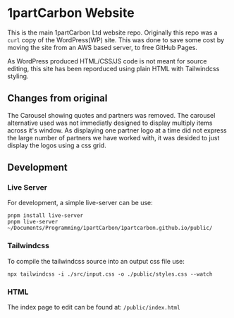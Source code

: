 # 1partCarbon Website

This is the main 1partCarbon Ltd website repo.
Originally this repo was a `curl` copy of the WordPress(WP) site. This was done
to save some cost by moving the site from an AWS based server, to free GitHub
Pages.

As WordPress produced HTML/CSS/JS code is not meant for source editing, this
site has been reporduced using plain HTML with Tailwindcss styling.

## Changes from original

The Carousel showing quotes and partners was removed. The carousel alternative
used was not immediatly designed to display multiply items across it's window.
As displaying one partner logo at a time did not express the large number of
partners we have worked with, it was desided to just display the logos using
a css grid.

## Development

### Live Server

For development, a simple live-server can be use:

```
pnpm install live-server
pnpm live-server ~/Documents/Programming/1partCarbon/1partcarbon.github.io/public/
```

### Tailwindcss

To compile the tailwindcss source into an output css file use:

```
npx tailwindcss -i ./src/input.css -o ./public/styles.css --watch
```

### HTML

The index page to edit can be found at: `/public/index.html`
